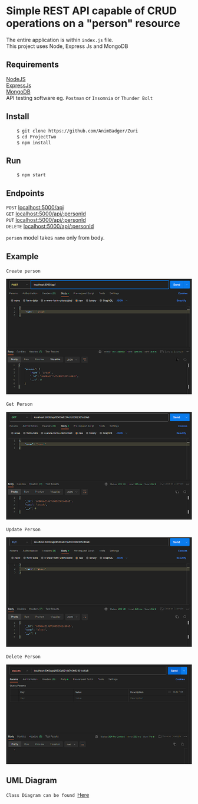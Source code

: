 # Simple REST API capable of CRUD operations on a "person" resource
The entire application is within ``index.js`` file.  
This project uses Node, Express Js and MongoDB  

## Requirements
[NodeJS](https://nodejs.com)  
[ExpressJs](https://expressjs.com)  
[MongoDB](https://mongodb.com)  
API testing software eg. ``Postman`` or ``Insomnia`` or ``Thunder Bolt``

## Install
```shell
    $ git clone https://github.com/AnimBadger/Zuri
    $ cd ProjectTwo
    $ npm install
```
## Run
```shell  
    $ npm start
```
## Endpoints
``POST`` <localhost:5000/api>  
``GET`` <localhost:5000/api/:personId>   
``PUT`` <localhost:5000/api/:personId>  
``DELETE`` <localhost:5000/api/:personId>  

``person`` model takes ``name`` only from body.  
## Example
``Create person``  

![Create Person](./src/images/create_person.png)  

``Get Person``  

![Get Person](./src/images/get_person.png)  

``Update Person``  

![Update Person](./src/images/update_person.png)  

``Delete Person``  

![Delete Person](./src/images/delete_person.png)  

## UML Diagram  
``Class Diagram can be found ``[Here](https://share.ue.internxt.com/sh/file/60c3b038f0e50a0eab38/69053cc3fc010c77e802d172813a809cecd3b83729ef0ff0eb212a541a5c9f43)